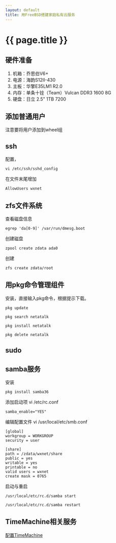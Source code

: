 ```yaml
---
layout: default
title: 用FreeBSD搭建家庭私有云服务
---
```


# {{ page.title }}

## 硬件准备

1. 机箱：乔思伯V6+
2. 电源：海韵S12II-430
3. 主板：华擎E35LM1 R2.0
4. 内存：单条十铨（Team）Vulcan DDR3 1600 8G
5. 硬盘：日立 2.5" 1TB 7200

## 添加普通用户
注意要将用户添加到wheel组

## ssh
配置，
```
vi /etc/ssh/sshd_config 
```

在文件末尾增加 
```
AllowUsers wxnet
```
## zfs文件系统
查看磁盘信息
```
egrep 'da[0-9]' /var/run/dmesg.boot
```
创建磁盘
```
zpool create zdata ada0
```
创建
```
zfs create zdata/root
```

## 用pkg命令管理组件
安装，直接输入pkg命令，根据提示下载。
```
pkg update
```

```
pkg search netatalk
```

```
pkg install netatalk
```

```
pkg delete netatalk
```

## sudo



## samba服务
安装
```
pkg install samba36
```

添加启动项
vi /etc/rc.conf
```
samba_enable="YES"
```
编辑配置文件 vi /usr/local/etc/smb.conf
```
[global]
workgroup = WORKGROUP
security = user

[share]
path = /zdata/wxnet/share
public = yes
writable = yes
printable = no
valid users = wxnet
create mask = 0765
```

启动与重启
```
/usr/local/etc/rc.d/samba start
```
```
/usr/local/etc/rc.d/samba restart
```
## TimeMachine相关服务
[配置TimeMachine](http://wxnet.me/2013/08/19/%E5%9C%A8FreeBSD%E4%B8%8A%E6%90%AD%E5%BB%BAMac%E7%9A%84%E6%96%87%E4%BB%B6%E5%8F%8Atime-machine%E5%A4%87%E4%BB%BD%E6%9C%8D%E5%8A%A1.html)



